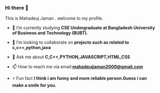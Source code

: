 ### Hi there 👋
This is Mahadeuj Jaman .
welcome to my profile.

- 🌱 I’m currently studying **CSE Undergraduate at Bangladesh University of Business and Technology (BUBT).**

- 👯 I’m looking to collaborate on **projects such as related to c,c++,python,java**

- 💬 Ask me about **C,C++,PYTHON,JAVASCRIPT,HTML,CSS**

- 📫 How to reach me via email:**mahadeujjaman2000@gmail.com**

- ⚡ Fun fact **I think i am funny and more reliable person.Guess i can make a smile for you.**
